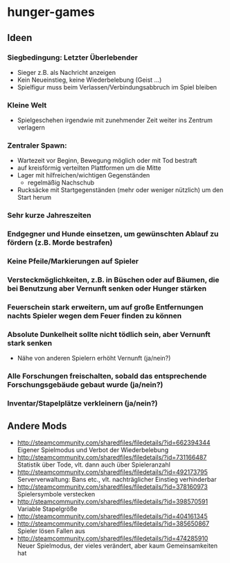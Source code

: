 # hunger-games

## Ideen

### Siegbedingung: Letzter Überlebender
- Sieger z.B. als Nachricht anzeigen
- Kein Neueinstieg, keine Wiederbelebung (Geist ...)
- Spielfigur muss beim Verlassen/Verbindungsabbruch im Spiel bleiben

### Kleine Welt
- Spielgeschehen irgendwie mit zunehmender Zeit weiter ins Zentrum verlagern

### Zentraler Spawn:
- Wartezeit vor Beginn, Bewegung möglich oder mit Tod bestraft
 - auf kreisförmig verteilten Plattformen um die Mitte
- Lager mit hilfreichen/wichtigen Gegenständen
  - regelmäßig Nachschub
- Rucksäcke mit Startgegenständen (mehr oder weniger nützlich) um den Start herum

### Sehr kurze Jahreszeiten
### Endgegner und Hunde einsetzen, um gewünschten Ablauf zu fördern (z.B. Morde bestrafen)
### Keine Pfeile/Markierungen auf Spieler
### Versteckmöglichkeiten, z.B. in Büschen oder auf Bäumen, die bei Benutzung aber Vernunft senken oder Hunger stärken
### Feuerschein stark erweitern, um auf große Entfernungen nachts Spieler wegen dem Feuer finden zu können
### Absolute Dunkelheit sollte nicht tödlich sein, aber Vernunft stark senken
- Nähe von anderen Spielern erhöht Vernunft (ja/nein?)
### Alle Forschungen freischalten, sobald das entsprechende Forschungsgebäude gebaut wurde (ja/nein?)
### Inventar/Stapelplätze verkleinern (ja/nein?)

## Andere Mods
- http://steamcommunity.com/sharedfiles/filedetails/?id=662394344 Eigener Spielmodus und Verbot der Wiederbelebung
- http://steamcommunity.com/sharedfiles/filedetails/?id=731166487 Statistik über Tode, vlt. dann auch über Spieleranzahl
- http://steamcommunity.com/sharedfiles/filedetails/?id=492173795 Serververwaltung: Bans etc., vlt. nachträglicher Einstieg verhinderbar
- http://steamcommunity.com/sharedfiles/filedetails/?id=378160973 Spielersymbole verstecken
- http://steamcommunity.com/sharedfiles/filedetails/?id=398570591 Variable Stapelgröße
- http://steamcommunity.com/sharedfiles/filedetails/?id=404161345
- http://steamcommunity.com/sharedfiles/filedetails/?id=385650867 Spieler lösen Fallen aus
- http://steamcommunity.com/sharedfiles/filedetails/?id=474285910 Neuer Spielmodus, der vieles verändert, aber kaum Gemeinsamkeiten hat
